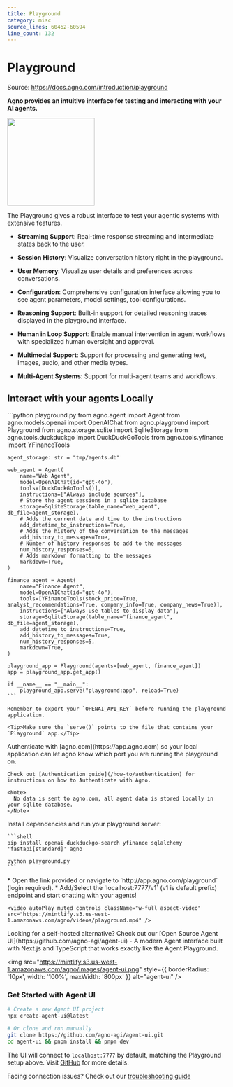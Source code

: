 ```yaml
---
title: Playground
category: misc
source_lines: 60462-60594
line_count: 132
---
```


# Playground
Source: https://docs.agno.com/introduction/playground

**Agno provides an intuitive interface for testing and interacting with your AI agents.**

<Frame caption="Agno Platform - Playground">
  <img height="200" src="https://mintlify.s3.us-west-1.amazonaws.com/agno/images/playground.png" style={{ borderRadius: '8px' }} />
</Frame>

The Playground gives a robust interface to test your agentic systems with extensive features.

* **Streaming Support**: Real-time response streaming and intermediate states back to the user.

* **Session History**: Visualize conversation history right in the playground.

* **User Memory**: Visualize user details and preferences across conversations.

* **Configuration**: Comprehensive configuration interface allowing you to see agent parameters, model settings, tool configurations.

* **Reasoning Support**: Built-in support for detailed reasoning traces displayed in the playground interface.

* **Human in Loop Support**: Enable manual intervention in agent workflows with specialized human oversight and approval.

* **Multimodal Support**: Support for processing and generating text, images, audio, and other media types.

* **Multi-Agent Systems**: Support for multi-agent teams and workflows.

## Interact with your agents Locally

<Steps>
  <Step title="Create a file with sample code">
    ```python playground.py
    from agno.agent import Agent
    from agno.models.openai import OpenAIChat
    from agno.playground import Playground
    from agno.storage.sqlite import SqliteStorage
    from agno.tools.duckduckgo import DuckDuckGoTools
    from agno.tools.yfinance import YFinanceTools

    agent_storage: str = "tmp/agents.db"

    web_agent = Agent(
        name="Web Agent",
        model=OpenAIChat(id="gpt-4o"),
        tools=[DuckDuckGoTools()],
        instructions=["Always include sources"],
        # Store the agent sessions in a sqlite database
        storage=SqliteStorage(table_name="web_agent", db_file=agent_storage),
        # Adds the current date and time to the instructions
        add_datetime_to_instructions=True,
        # Adds the history of the conversation to the messages
        add_history_to_messages=True,
        # Number of history responses to add to the messages
        num_history_responses=5,
        # Adds markdown formatting to the messages
        markdown=True,
    )

    finance_agent = Agent(
        name="Finance Agent",
        model=OpenAIChat(id="gpt-4o"),
        tools=[YFinanceTools(stock_price=True, analyst_recommendations=True, company_info=True, company_news=True)],
        instructions=["Always use tables to display data"],
        storage=SqliteStorage(table_name="finance_agent", db_file=agent_storage),
        add_datetime_to_instructions=True,
        add_history_to_messages=True,
        num_history_responses=5,
        markdown=True,
    )

    playground_app = Playground(agents=[web_agent, finance_agent])
    app = playground_app.get_app()

    if __name__ == "__main__":
        playground_app.serve("playground:app", reload=True)
    ```

    Remember to export your `OPENAI_API_KEY` before running the playground application.

    <Tip>Make sure the `serve()` points to the file that contains your `Playground` app.</Tip>
  </Step>

  <Step title="Authenticate with Agno">
    Authenticate with [agno.com](https://app.agno.com) so your local application can let agno know which port you are running the playground on.

    Check out [Authentication guide](/how-to/authentication) for instructions on how to Authenticate with Agno.

    <Note>
      No data is sent to agno.com, all agent data is stored locally in your sqlite database.
    </Note>
  </Step>

  <Step title="Run the Playground Server">
    Install dependencies and run your playground server:

    ```shell
    pip install openai duckduckgo-search yfinance sqlalchemy 'fastapi[standard]' agno

    python playground.py
    ```
  </Step>

  <Step title="View the Playground">
    * Open the link provided or navigate to `http://app.agno.com/playground` (login required).
    * Add/Select the `localhost:7777/v1` (v1 is default prefix) endpoint and start chatting with your agents!

    <video autoPlay muted controls className="w-full aspect-video" src="https://mintlify.s3.us-west-1.amazonaws.com/agno/videos/playground.mp4" />
  </Step>
</Steps>

<Accordion title="Looking for a self-hosted alternative?">
  Looking for a self-hosted alternative? Check out our [Open Source Agent UI](https://github.com/agno-agi/agent-ui) - A modern Agent interface built with Next.js and TypeScript that works exactly like the Agent Playground.

  <img src="https://mintlify.s3.us-west-1.amazonaws.com/agno/images/agent-ui.png" style={{ borderRadius: '10px', width: '100%', maxWidth: '800px' }} alt="agent-ui" />

  ### Get Started with Agent UI

  ```bash
  # Create a new Agent UI project
  npx create-agent-ui@latest

  # Or clone and run manually
  git clone https://github.com/agno-agi/agent-ui.git
  cd agent-ui && pnpm install && pnpm dev
  ```

  The UI will connect to `localhost:7777` by default, matching the Playground setup above. Visit [GitHub](https://github.com/agno-agi/agent-ui) for more details.
</Accordion>

<Info>Facing connection issues? Check out our [troubleshooting guide](/faq/playground-connection)</Info>



